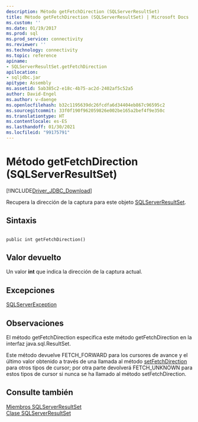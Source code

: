 ```yaml
---
description: Método getFetchDirection (SQLServerResultSet)
title: Método getFetchDirection (SQLServerResultSet) | Microsoft Docs
ms.custom: ''
ms.date: 01/19/2017
ms.prod: sql
ms.prod_service: connectivity
ms.reviewer: ''
ms.technology: connectivity
ms.topic: reference
apiname:
- SQLServerResultSet.getFetchDirection
apilocation:
- sqljdbc.jar
apitype: Assembly
ms.assetid: 5ab385c2-e18c-4b75-ac2d-2402af5c52a5
author: David-Engel
ms.author: v-daenge
ms.openlocfilehash: b32c1195639dc26fcdfa6d34404eb867c96595c2
ms.sourcegitcommit: 33f0f190f962059826e002be165a2bef4f9e350c
ms.translationtype: HT
ms.contentlocale: es-ES
ms.lasthandoff: 01/30/2021
ms.locfileid: "99175791"
---
```

# <a name="getfetchdirection-method-sqlserverresultset"></a>Método getFetchDirection (SQLServerResultSet)
[!INCLUDE[Driver_JDBC_Download](../../../includes/driver_jdbc_download.md)]

  Recupera la dirección de la captura para este objeto [SQLServerResultSet](../../../connect/jdbc/reference/sqlserverresultset-class.md).  
  
## <a name="syntax"></a>Sintaxis  
  
```  
  
public int getFetchDirection()  
```  
  
## <a name="return-value"></a>Valor devuelto  
 Un valor **int** que indica la dirección de la captura actual.  
  
## <a name="exceptions"></a>Excepciones  
 [SQLServerException](../../../connect/jdbc/reference/sqlserverexception-class.md)  
  
## <a name="remarks"></a>Observaciones  
 El método getFetchDirection especifica este método getFetchDirection en la interfaz java.sql.ResultSet.  
  
 Este método devuelve FETCH_FORWARD para los cursores de avance y el último valor obtenido a través de una llamada al método [setFetchDirection](../../../connect/jdbc/reference/setfetchdirection-method-sqlserverresultset.md) para otros tipos de cursor; por otra parte devolverá FETCH_UNKNOWN para estos tipos de cursor si nunca se ha llamado al método setFetchDirection.  
  
## <a name="see-also"></a>Consulte también  
 [Miembros SQLServerResultSet](../../../connect/jdbc/reference/sqlserverresultset-members.md)   
 [Clase SQLServerResultSet](../../../connect/jdbc/reference/sqlserverresultset-class.md)  
  
  
